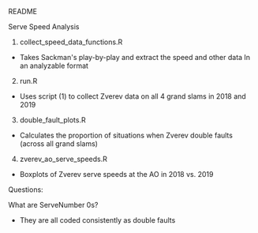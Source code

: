 README

Serve Speed Analysis

1. collect_speed_data_functions.R
- Takes Sackman's play-by-play and extract the speed and other data
In an analyzable format

 2. run.R
 - Uses script (1) to collect Zverev data on all 4 grand slams in 2018 and 2019

 3. double_fault_plots.R
 - Calculates the proportion of situations when Zverev double
 faults (across all grand slams)

 4. zverev_ao_serve_speeds.R
 - Boxplots of Zverev serve speeds at the AO in 2018 vs. 2019



Questions:

What are ServeNumber 0s?
- They are all coded consistently as double faults
